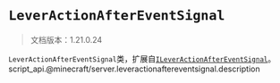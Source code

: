 # `LeverActionAfterEventSignal`

> 文档版本：1.21.0.24

`LeverActionAfterEventSignal`类，扩展自[`ILeverActionAfterEventSignal`](./ileveractionaftereventsignal.md)。script_api.@minecraft/server.leveractionaftereventsignal.description
